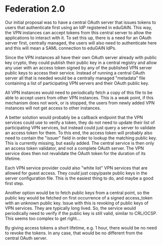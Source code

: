 # Federation 2.0

Our initial proposal was to have a central OAuth server that issues tokens to 
users that authenticate first using an IdP registered in eduGAIN. This way, the 
VPN instances can accept tokens from this central server to allow the 
applications to interact with it. To set this up, there is a need for an OAuth 
server first, centrally managed, the users will also need to authenticate here 
and this will mean a SAML connection to eduGAIN IdPs.

Since the VPN instances all have their own OAuth server already with public 
key crypto, they could publish their public key in a central registry and 
allow any user with an access token signed by any of the published VPN server 
public keys to access their service. Instead of running a central OAuth server 
all that is needed would be a centrally managed "metadata" file containing a 
list of participating VPN servers and their OAuth public key.

All VPN instances would need to periodically fetch a copy of this file to be
able to accept users from other VPN instances. This is a weak point, if this
mechanism does not work, or is stopped, the users from newly added VPN 
instances will not get access to other instances.

A better solution would probably be a callback endpoint that the VPN services 
could use to verify a token, they do not need to update their list of 
participating VPN services, but instead could just query a server to validate
an access token for them. To this end, the access token will probably also need 
to contain the "issuer" field in order to lookup the matching public key. This 
is currently missing, but easily added. The central service is then only an 
access token validator, and not a complete OAuth server. The VPN service does 
then not revalidate the OAuth token for the duration of its lifetime.

Each VPN service provider could also "white list" VPN services that are allowed
for guest access. They could just copy/paste public keys in the server 
configuration file. This is the easiest thing to do, and maybe a good first 
step.

Another option would be to fetch public keys from a central point, so the 
public key would be fetched on first occurrence of a signed access_token with
an unknown public key. Issue with this is revoking of public keys of VPN 
services. They are typically long lived. So, the service would periodically 
need to verify if the public key is still valid, similar to CRL/OCSP. This 
seems too complex to get right...

By giving access tokens a short lifetime, e.g. 1 hour, there would be no need
to revoke the tokens. In any case, that would be no different from the central
OAuth server.


